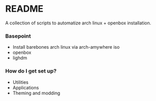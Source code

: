 # README #

A collection of scripts to automatize arch linux + openbox installation.

### Basepoint ###

* Install barebones arch linux via arch-amywhere iso
* openbox
* lighdm

### How do I get set up? ###

* Utilities
* Applications
* Theming and modding
